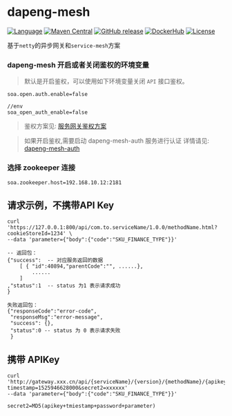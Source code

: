 # dapeng-mesh

[![Language](https://img.shields.io/badge/language-Java-orange.svg)](https://www.oracle.com)
[![Maven Central](https://maven-badges.herokuapp.com/maven-central/com.github.dapeng-soa/dapeng-parent/badge.svg)](https://search.maven.org/search?q=com.github.dapeng-soa)
[![GitHub release](https://img.shields.io/github/release/dapeng-soa/dapeng-soa.svg)](https://github.com/dapeng-soa/dapeng-soa/releases)
[![DockerHub](https://img.shields.io/badge/docker-dapengsoa-yellow.svg)](https://hub.docker.com/r/dapengsoa/dapeng-container/)
[![License](https://img.shields.io/badge/license-Apache%202-4EB1BA.svg)](https://www.apache.org/licenses/LICENSE-2.0.html)

基于`netty`的异步网关和`service-mesh`方案

### dapeng-mesh 开启或者关闭鉴权的环境变量
> 默认是开启鉴权，可以使用如下环境变量关闭 `API` 接口鉴权。

```
soa.open.auth.enable=false

//env
soa_open_auth_enable=false
```

>鉴权方案见: [服务网关鉴权方案](https://github.com/dapeng-soa/dapeng-soa/wiki/dapeng-mesh%E9%89%B4%E6%9D%83%E6%96%B9%E6%A1%88)

> 如果开启鉴权,需要启动 dapeng-mesh-auth 服务进行认证
> 详情请见: [dapeng-mesh-auth](https://github.com/dapeng-soa/dapeng-mesh-auth)

### 选择 zookeeper 连接

```
soa.zookeeper.host=192.168.10.12:2181

```

## 请求示例，不携带API Key
```
curl 'https://127.0.0.1:800/api/com.to.serviceName/1.0.0/methodName.html?cookieStoreId=1234' \
--data 'parameter={"body":{"code":"SKU_FINANCE_TYPE"}}'

-- 返回包：
{"success":  -- 对应服务返回的数据
	[ {	"id":40894,"parentCode":"", ......},
		......
	]
,"status":1  -- status 为1 表示请求成功
}

失败返回包：
{"responseCode":"error-code",
 "responseMsg":"error-message",
 "success": {},
 "status":0	-- status 为 0 表示请求失败
 }
```

## 携带 APIKey
```
curl 'http://gateway.xxx.cn/api/{serviceName}/{version}/{methodName}/{apikey}?timestamp=1525946628000&secret2=xxxxxx'
--data 'parameter={"body":{"code":"SKU_FINANCE_TYPE"}}'

secret2=MD5(apikey+tmiestamp+password+parameter)
```
